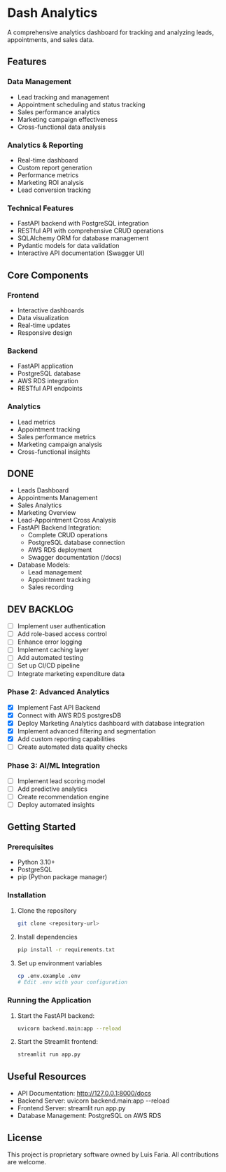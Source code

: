 # Dash Analytics

A comprehensive analytics dashboard for tracking and analyzing leads, appointments, and sales data.

## Features

### Data Management
- Lead tracking and management
- Appointment scheduling and status tracking
- Sales performance analytics
- Marketing campaign effectiveness
- Cross-functional data analysis

### Analytics & Reporting
- Real-time dashboard
- Custom report generation
- Performance metrics
- Marketing ROI analysis
- Lead conversion tracking

### Technical Features
- FastAPI backend with PostgreSQL integration
- RESTful API with comprehensive CRUD operations
- SQLAlchemy ORM for database management
- Pydantic models for data validation
- Interactive API documentation (Swagger UI)

## Core Components

### Frontend
- Interactive dashboards
- Data visualization
- Real-time updates
- Responsive design

### Backend
- FastAPI application
- PostgreSQL database
- AWS RDS integration
- RESTful API endpoints

### Analytics
- Lead metrics
- Appointment tracking
- Sales performance metrics
- Marketing campaign analysis
- Cross-functional insights

## DONE
- Leads Dashboard
- Appointments Management
- Sales Analytics
- Marketing Overview
- Lead-Appointment Cross Analysis
- FastAPI Backend Integration:
  - Complete CRUD operations
  - PostgreSQL database connection
  - AWS RDS deployment
  - Swagger documentation (/docs)
- Database Models:
  - Lead management
  - Appointment tracking
  - Sales recording

## DEV BACKLOG
- [ ] Implement user authentication
- [ ] Add role-based access control
- [ ] Enhance error logging
- [ ] Implement caching layer
- [ ] Add automated testing
- [ ] Set up CI/CD pipeline
- [ ] Integrate marketing expenditure data

### Phase 2: Advanced Analytics
- [X] Implement Fast API Backend
- [X] Connect with AWS RDS postgresDB
- [X] Deploy Marketing Analytics dashboard with database integration
- [X] Implement advanced filtering and segmentation
- [X] Add custom reporting capabilities
- [ ] Create automated data quality checks

### Phase 3: AI/ML Integration
- [ ] Implement lead scoring model
- [ ] Add predictive analytics
- [ ] Create recommendation engine
- [ ] Deploy automated insights

## Getting Started

### Prerequisites
- Python 3.10+
- PostgreSQL
- pip (Python package manager)

### Installation
1. Clone the repository
   ```bash
   git clone <repository-url>
   ```

2. Install dependencies
   ```bash
   pip install -r requirements.txt
   ```

3. Set up environment variables
   ```bash
   cp .env.example .env
   # Edit .env with your configuration
   ```

### Running the Application
1. Start the FastAPI backend:
   ```bash
   uvicorn backend.main:app --reload
   ```

2. Start the Streamlit frontend:
   ```bash
   streamlit run app.py
   ```

## Useful Resources
- API Documentation: http://127.0.0.1:8000/docs
- Backend Server: uvicorn backend.main:app --reload
- Frontend Server: streamlit run app.py
- Database Management: PostgreSQL on AWS RDS

## License
This project is proprietary software owned by Luis Faria. All contributions are welcome.